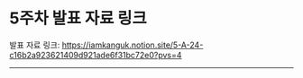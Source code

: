 # 5주차 발표 자료 링크

발표 자료 링크: <https://iamkanguk.notion.site/5-A-24-c16b2a923621409d921ade6f31bc72e0?pvs=4>

---
